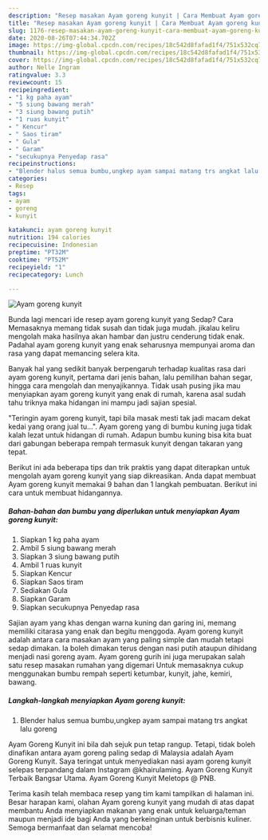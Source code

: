 ```yaml
---
description: "Resep masakan Ayam goreng kunyit | Cara Membuat Ayam goreng kunyit Yang Enak dan Simpel"
title: "Resep masakan Ayam goreng kunyit | Cara Membuat Ayam goreng kunyit Yang Enak dan Simpel"
slug: 1176-resep-masakan-ayam-goreng-kunyit-cara-membuat-ayam-goreng-kunyit-yang-enak-dan-simpel
date: 2020-08-26T07:44:34.702Z
image: https://img-global.cpcdn.com/recipes/18c542d8fafad1f4/751x532cq70/ayam-goreng-kunyit-foto-resep-utama.jpg
thumbnail: https://img-global.cpcdn.com/recipes/18c542d8fafad1f4/751x532cq70/ayam-goreng-kunyit-foto-resep-utama.jpg
cover: https://img-global.cpcdn.com/recipes/18c542d8fafad1f4/751x532cq70/ayam-goreng-kunyit-foto-resep-utama.jpg
author: Nelle Ingram
ratingvalue: 3.3
reviewcount: 15
recipeingredient:
- "1 kg paha ayam"
- "5 siung bawang merah"
- "3 siung bawang putih"
- "1 ruas kunyit"
- " Kencur"
- " Saos tiram"
- " Gula"
- " Garam"
- "secukupnya Penyedap rasa"
recipeinstructions:
- "Blender halus semua bumbu,ungkep ayam sampai matang trs angkat lalu goreng"
categories:
- Resep
tags:
- ayam
- goreng
- kunyit

katakunci: ayam goreng kunyit 
nutrition: 194 calories
recipecuisine: Indonesian
preptime: "PT32M"
cooktime: "PT52M"
recipeyield: "1"
recipecategory: Lunch

---
```



![Ayam goreng kunyit](https://img-global.cpcdn.com/recipes/18c542d8fafad1f4/751x532cq70/ayam-goreng-kunyit-foto-resep-utama.jpg)

Bunda lagi mencari ide resep ayam goreng kunyit yang Sedap? Cara Memasaknya memang tidak susah dan tidak juga mudah. jikalau keliru mengolah maka hasilnya akan hambar dan justru cenderung tidak enak. Padahal ayam goreng kunyit yang enak seharusnya mempunyai aroma dan rasa yang dapat memancing selera kita.

Banyak hal yang sedikit banyak berpengaruh terhadap kualitas rasa dari ayam goreng kunyit, pertama dari jenis bahan, lalu pemilihan bahan segar, hingga cara mengolah dan menyajikannya. Tidak usah pusing jika mau menyiapkan ayam goreng kunyit yang enak di rumah, karena asal sudah tahu triknya maka hidangan ini mampu jadi sajian spesial.

&#34;Teringin ayam goreng kunyit, tapi bila masak mesti tak jadi macam dekat kedai yang orang jual tu…&#34;. Ayam goreng yang di bumbu kuning juga tidak kalah lezat untuk hidangan di rumah. Adapun bumbu kuning bisa kita buat dari gabungan beberapa rempah termasuk kunyit dengan takaran yang tepat.


Berikut ini ada beberapa tips dan trik praktis yang dapat diterapkan untuk mengolah ayam goreng kunyit yang siap dikreasikan. Anda dapat membuat Ayam goreng kunyit memakai 9 bahan dan 1 langkah pembuatan. Berikut ini cara untuk membuat hidangannya.

<!--inarticleads1-->

##### Bahan-bahan dan bumbu yang diperlukan untuk menyiapkan Ayam goreng kunyit:

1. Siapkan 1 kg paha ayam
1. Ambil 5 siung bawang merah
1. Siapkan 3 siung bawang putih
1. Ambil 1 ruas kunyit
1. Siapkan  Kencur
1. Siapkan  Saos tiram
1. Sediakan  Gula
1. Siapkan  Garam
1. Siapkan secukupnya Penyedap rasa


Sajian ayam yang khas dengan warna kuning dan garing ini, memang memiliki citarasa yang enak dan begitu menggoda. Ayam goreng kunyit adalah antara cara masakan ayam yang paling simple dan mudah tetapi sedap dimakan. Ia boleh dimakan terus dengan nasi putih ataupun dihidang menjadi nasi goreng ayam. Ayam goreng gurih ini juga merupakan salah satu resep masakan rumahan yang digemari Untuk memasaknya cukup menggunakan bumbu rempah seperti ketumbar, kunyit, jahe, kemiri, bawang. 

<!--inarticleads2-->

##### Langkah-langkah menyiapkan Ayam goreng kunyit:

1. Blender halus semua bumbu,ungkep ayam sampai matang trs angkat lalu goreng


Ayam Goreng Kunyit ini bila dah sejuk pun tetap rangup. Tetapi, tidak boleh dinafikan antara ayam goreng paling sedap di Malaysia adalah Ayam Goreng Kunyit. Saya teringat untuk menyediakan nasi ayam goreng kunyit selepas terpandang dalam Instagram @khairulaming. Ayam Goreng Kunyit Terbaik Bangsar Utama. Ayam Goreng Kunyit Meletops @ PNB. 

Terima kasih telah membaca resep yang tim kami tampilkan di halaman ini. Besar harapan kami, olahan Ayam goreng kunyit yang mudah di atas dapat membantu Anda menyiapkan makanan yang enak untuk keluarga/teman maupun menjadi ide bagi Anda yang berkeinginan untuk berbisnis kuliner. Semoga bermanfaat dan selamat mencoba!
